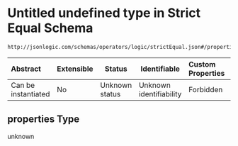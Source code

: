 # Untitled undefined type in Strict Equal Schema

```txt
http://jsonlogic.com/schemas/operators/logic/strictEqual.json#/properties
```




| Abstract            | Extensible | Status         | Identifiable            | Custom Properties | Additional Properties | Access Restrictions | Defined In                                                                    |
| :------------------ | ---------- | -------------- | ----------------------- | :---------------- | --------------------- | ------------------- | ----------------------------------------------------------------------------- |
| Can be instantiated | No         | Unknown status | Unknown identifiability | Forbidden         | Allowed               | none                | [strictEqual.json\*](operators/logic/strictEqual.json "open original schema") |

## properties Type

unknown
